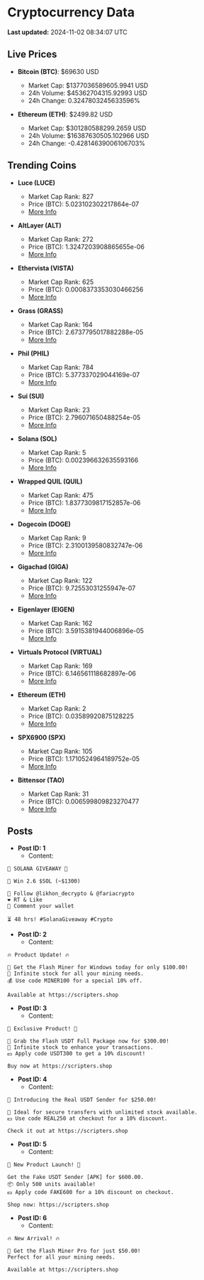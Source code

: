 # Cryptocurrency Data

**Last updated:** 2024-11-02 08:34:07 UTC

## Live Prices
- **Bitcoin (BTC)**: $69630 USD
  - Market Cap: $1377036589605.9941 USD
  - 24h Volume: $45362704315.92993 USD
  - 24h Change: 0.3247803245633596%

- **Ethereum (ETH)**: $2499.82 USD
  - Market Cap: $301280588299.2659 USD
  - 24h Volume: $16387630505.102966 USD
  - 24h Change: -0.42814639006106703%

## Trending Coins
- **Luce (LUCE)**
  - Market Cap Rank: 827
  - Price (BTC): 5.023102302217864e-07
  - [More Info](https://www.coingecko.com/en/coins/luce)

- **AltLayer (ALT)**
  - Market Cap Rank: 272
  - Price (BTC): 1.3247203908865655e-06
  - [More Info](https://www.coingecko.com/en/coins/altlayer)

- **Ethervista (VISTA)**
  - Market Cap Rank: 625
  - Price (BTC): 0.0008373353030466256
  - [More Info](https://www.coingecko.com/en/coins/ethervista)

- **Grass (GRASS)**
  - Market Cap Rank: 164
  - Price (BTC): 2.6737795017882288e-05
  - [More Info](https://www.coingecko.com/en/coins/grass)

- **Phil (PHIL)**
  - Market Cap Rank: 784
  - Price (BTC): 5.377337029044169e-07
  - [More Info](https://www.coingecko.com/en/coins/phil)

- **Sui (SUI)**
  - Market Cap Rank: 23
  - Price (BTC): 2.796071650488254e-05
  - [More Info](https://www.coingecko.com/en/coins/sui)

- **Solana (SOL)**
  - Market Cap Rank: 5
  - Price (BTC): 0.002396632635593166
  - [More Info](https://www.coingecko.com/en/coins/solana)

- **Wrapped QUIL (QUIL)**
  - Market Cap Rank: 475
  - Price (BTC): 1.8377309817152857e-06
  - [More Info](https://www.coingecko.com/en/coins/wrapped-quil)

- **Dogecoin (DOGE)**
  - Market Cap Rank: 9
  - Price (BTC): 2.3100139580832747e-06
  - [More Info](https://www.coingecko.com/en/coins/dogecoin)

- **Gigachad (GIGA)**
  - Market Cap Rank: 122
  - Price (BTC): 9.72553031255947e-07
  - [More Info](https://www.coingecko.com/en/coins/gigachad-2)

- **Eigenlayer (EIGEN)**
  - Market Cap Rank: 162
  - Price (BTC): 3.5915381944006896e-05
  - [More Info](https://www.coingecko.com/en/coins/eigenlayer)

- **Virtuals Protocol (VIRTUAL)**
  - Market Cap Rank: 169
  - Price (BTC): 6.146561118682897e-06
  - [More Info](https://www.coingecko.com/en/coins/virtual-protocol)

- **Ethereum (ETH)**
  - Market Cap Rank: 2
  - Price (BTC): 0.03589920875128225
  - [More Info](https://www.coingecko.com/en/coins/ethereum)

- **SPX6900 (SPX)**
  - Market Cap Rank: 105
  - Price (BTC): 1.1710524964189752e-05
  - [More Info](https://www.coingecko.com/en/coins/spx6900)

- **Bittensor (TAO)**
  - Market Cap Rank: 31
  - Price (BTC): 0.006599809823270477
  - [More Info](https://www.coingecko.com/en/coins/bittensor)

## Posts
- **Post ID: 1**
  - Content:
```
🚀 SOLANA GIVEAWAY 🚀

🎁 Win 2.6 $SOL (~$1300)

🤝 Follow @likhon_decrypto & @fariacrypto
❤️ RT & Like
💬 Comment your wallet

⏳ 48 hrs! #SolanaGiveaway #Crypto
```

- **Post ID: 2**
  - Content:
```
🔥 Product Update! 🔥

🚀 Get the Flash Miner for Windows today for only $100.00!
🔋 Infinite stock for all your mining needs.
💰 Use code MINER100 for a special 10% off.

Available at https://scripters.shop
```

- **Post ID: 3**
  - Content:
```
🎁 Exclusive Product! 🎁

💸 Grab the Flash USDT Full Package now for $300.00!
🎉 Infinite stock to enhance your transactions.
💵 Apply code USDT300 to get a 10% discount!

Buy now at https://scripters.shop
```

- **Post ID: 4**
  - Content:
```
💎 Introducing the Real USDT Sender for $250.00!

💼 Ideal for secure transfers with unlimited stock available.
💵 Use code REAL250 at checkout for a 10% discount.

Check it out at https://scripters.shop
```

- **Post ID: 5**
  - Content:
```
🚀 New Product Launch! 🚀

Get the Fake USDT Sender [APK] for $600.00.
📦 Only 500 units available!
💵 Apply code FAKE600 for a 10% discount on checkout.

Shop now: https://scripters.shop
```

- **Post ID: 6**
  - Content:
```
🔥 New Arrival! 🔥

💸 Get the Flash Miner Pro for just $50.00!
Perfect for all your mining needs.

Available at https://scripters.shop
```

